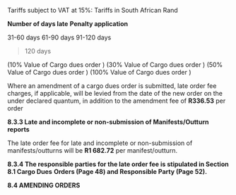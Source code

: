 Tariffs subject to VAT at 15%: Tariffs in South African Rand

**Number of days late** **Penalty application**


31-60 days
61-90 days
91-120 days
>120 days


(10% Value of Cargo dues order )
(30% Value of Cargo dues order )
(50% Value of Cargo dues order )
(100% Value of Cargo dues order )


Where an amendment of a cargo dues order is submitted, late order fee charges, if applicable, will be levied from the date of the new order on the under declared quantum, in
addition to the amendment fee of **R336.53** per order

**8.3.3 Late and incomplete or non-submission of Manifests/Outturn reports**

The late order fee for late and incomplete or non-submission of manifests/outturns will be
**R1 682.72** per manifest/outturn.

**8.3.4 The responsible parties for the late order fee is stipulated in Section 8.1 Cargo Dues**
**Orders (Page 48) and Responsible Party (Page 52).**

**8.4 AMENDING ORDERS**